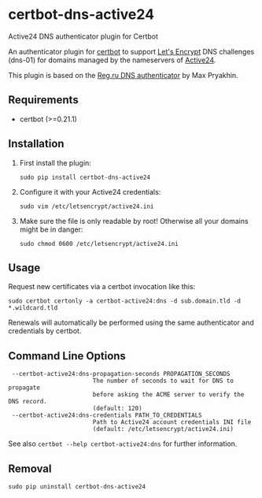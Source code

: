 # certbot-dns-active24
Active24 DNS authenticator plugin for Certbot

An authenticator plugin for [certbot](https://certbot.eff.org/) to support [Let's Encrypt](https://letsencrypt.org/) 
DNS challenges (dns-01) for domains managed by the nameservers of [Active24](https://www.active24.cz).

This plugin is based on the [Reg.ru DNS authenticator](https://github.com/free2er/certbot-regru) by Max Pryakhin.

## Requirements
* certbot (>=0.21.1)

## Installation
1. First install the plugin:
   ```
   sudo pip install certbot-dns-active24
   ```

2. Configure it with your Active24 credentials:
   ```
   sudo vim /etc/letsencrypt/active24.ini
   ```

3. Make sure the file is only readable by root! Otherwise all your domains might be in danger:
   ```
   sudo chmod 0600 /etc/letsencrypt/active24.ini
   ```

## Usage
Request new certificates via a certbot invocation like this:

    sudo certbot certonly -a certbot-active24:dns -d sub.domain.tld -d *.wildcard.tld

Renewals will automatically be performed using the same authenticator and credentials by certbot.

## Command Line Options
```
 --certbot-active24:dns-propagation-seconds PROPAGATION_SECONDS
                        The number of seconds to wait for DNS to propagate
                        before asking the ACME server to verify the DNS record. 
                        (default: 120)
 --certbot-active24:dns-credentials PATH_TO_CREDENTIALS
                        Path to Active24 account credentials INI file 
                        (default: /etc/letsencrypt/active24.ini)

```

See also `certbot --help certbot-active24:dns` for further information.

## Removal
   ```
   sudo pip uninstall certbot-dns-active24
   ```
